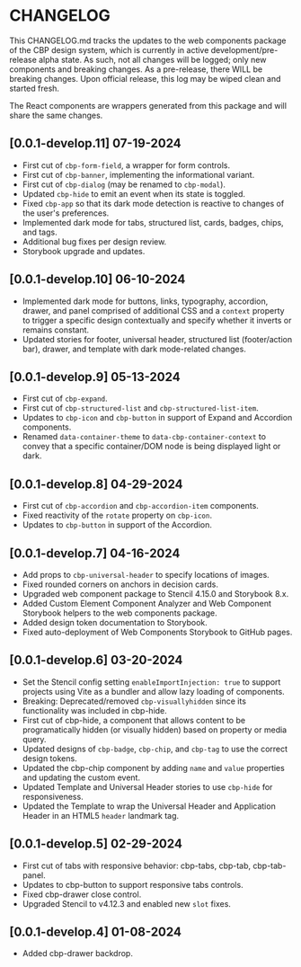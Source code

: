 # CHANGELOG

This CHANGELOG.md tracks the updates to the web components package of the CBP design system, which is currently in active development/pre-release alpha state. As such, not all changes will be logged; only new components and breaking changes. As a pre-release, there WILL be breaking changes. Upon official release, this log may be wiped clean and started fresh.

The React components are wrappers generated from this package and will share the same changes.

## [0.0.1-develop.11] 07-19-2024

* First cut of `cbp-form-field`, a wrapper for form controls.
* First cut of `cbp-banner`, implementing the informational variant.
* First cut of `cbp-dialog` (may be renamed to `cbp-modal`).
* Updated `cbp-hide` to emit an event when its state is toggled.
* Fixed `cbp-app` so that its dark mode detection is reactive to changes of the user's preferences.
* Implemented dark mode for tabs, structured list, cards, badges, chips, and tags.
* Additional bug fixes per design review.
* Storybook upgrade and updates.

## [0.0.1-develop.10] 06-10-2024

* Implemented dark mode for buttons, links, typography, accordion, drawer, and panel comprised of additional CSS and a `context` property to trigger a specific design contextually and specify whether it inverts or remains constant.
* Updated stories for footer, universal header, structured list (footer/action bar), drawer, and template with dark mode-related changes.

## [0.0.1-develop.9] 05-13-2024

* First cut of `cbp-expand`.
* First cut of `cbp-structured-list` and `cbp-structured-list-item`.
* Updates to `cbp-icon` and `cbp-button` in support of Expand and Accordion components.
* Renamed `data-container-theme` to `data-cbp-container-context` to convey that a specific container/DOM node is being displayed light or dark.

## [0.0.1-develop.8] 04-29-2024

* First cut of `cbp-accordion` and `cbp-accordion-item` components.
* Fixed reactivity of the `rotate` property on `cbp-icon`.
* Updates to `cbp-button` in support of the Accordion.

## [0.0.1-develop.7] 04-16-2024

* Add props to `cbp-universal-header` to specify locations of images.
* Fixed rounded corners on anchors in decision cards.
* Upgraded web component package to Stencil 4.15.0 and Storybook 8.x.
* Added Custom Element Component Analyzer and Web Component Storybook helpers to the web components package.
* Added design token documentation to Storybook.
* Fixed auto-deployment of Web Components Storybook to GitHub pages.

## [0.0.1-develop.6] 03-20-2024

* Set the Stencil config setting `enableImportInjection: true` to support projects using Vite as a bundler and allow lazy loading of components.
* Breaking: Deprecated/removed `cbp-visuallyhidden` since its functionality was included in cbp-hide.
* First cut of cbp-hide, a component that allows content to be programatically hidden (or visually hidden) based on property or media query.
* Updated designs of `cbp-badge`, `cbp-chip`, and `cbp-tag` to use the correct design tokens.
* Updated the cbp-chip component by adding `name` and `value` properties and updating the custom event.
* Updated Template and Universal Header stories to use `cbp-hide` for responsiveness.
* Updated the Template to wrap the Universal Header and Application Header in an HTML5 `header` landmark tag.

## [0.0.1-develop.5] 02-29-2024

* First cut of tabs with responsive behavior: cbp-tabs, cbp-tab, cbp-tab-panel.
* Updates to cbp-button to support responsive tabs controls.
* Fixed cbp-drawer close control.
* Upgraded Stencil to v4.12.3 and enabled new `slot` fixes.

## [0.0.1-develop.4] 01-08-2024

* Added cbp-drawer backdrop.